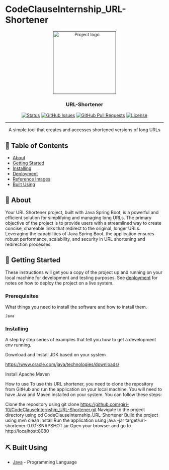 # CodeClauseInternship_URL-Shortener


<p align="center">
  <a href="" rel="noopener">
 <img width=200px height=200px src="https://upload.wikimedia.org/wikipedia/commons/thumb/3/38/GNOME_Text_Editor_Icon.svg/1200px-GNOME_Text_Editor_Icon.svg.png" alt="Project logo"></a>
</p>

<h3 align="center">URL-Shortener</h3>

<div align="center">

  [![Status](https://img.shields.io/badge/status-active-success.svg)]() 
  [![GitHub Issues](https://img.shields.io/github/issues/kylelobo/The-Documentation-Compendium.svg)](https://github.com/kylelobo/The-Documentation-Compendium/issues)
  [![GitHub Pull Requests](https://img.shields.io/github/issues-pr/kylelobo/The-Documentation-Compendium.svg)](https://github.com/kylelobo/The-Documentation-Compendium/pulls)
  [![License](https://img.shields.io/badge/license-MIT-blue.svg)](/LICENSE)

</div>

---

<p align="center"> A simple tool that creates and accesses shortened versions of long URLs 
    <br> 
</p>

## 📝 Table of Contents
- [About](#about)
- [Getting Started](#getting_started)
- [Installing](#installing)
- [Deployment](#deployment)
- [Reference Images](#reference_images)
- [Built Using](#built_using)

## 🧐 About <a name = "about"></a>

Your URL Shortener project, built with Java Spring Boot, is a powerful and efficient solution for simplifying and managing long URLs. The primary objective of the project is to provide users with a streamlined way to create concise, shareable links that redirect to the original, longer URLs. Leveraging the capabilities of Java Spring Boot, the application ensures robust performance, scalability, and security in URL shortening and redirection processes.

## 🏁 Getting Started <a name = "getting_started"></a>
These instructions will get you a copy of the project up and running on your local machine for development and testing purposes. See [deployment](#deployment) for notes on how to deploy the project on a live system.

### Prerequisites
What things you need to install the software and how to install them.

```
Java
```

### Installing
A step by step series of examples that tell you how to get a development env running.

Download and Install JDK based on your system

[https://www.oracle.com/java/technologies/downloads/
](url)

Install Apache Maven




How to use
To use this URL shortener, you need to clone the repository from GitHub and run the application on your local machine. You will need to have Java and Maven installed on your system. You can follow these steps:

Clone the repository using git clone https://github.com/giri-10/CodeClauseInternship_URL-Shortener.git
Navigate to the project directory using cd CodeClauseInternship_URL-Shortener
Build the project using mvn clean install
Run the application using java -jar target/url-shortener-0.0.1-SNAPSHOT.jar
Open your browser and go to http://localhost:8080


## ⛏️ Built Using <a name = "built_using"></a>
- [Java](https://www.java.com/en/) - Programming Language



